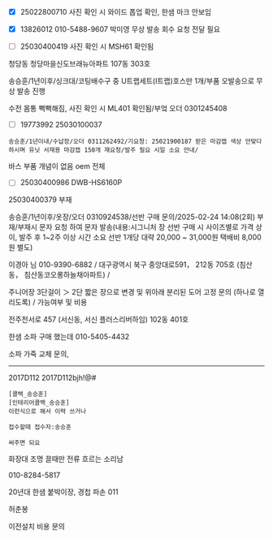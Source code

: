 - [x] 25022800710 사진 확인 시 와이드 폽업 확인, 한샘 마크 안보임
- [x] 13826012 010-5488-9607 박미영 무상 발송 회수 요청 전달 필요
- [ ] 25030400419 사진 확인 시 MSH61 확인됨


청당동 청당마을신도브래뉴아파트 107동 303호

송승훈/1년이후/싱크대/코팅배수구 중 U트랩세트(I트랩)호스만 1개/부품 오발송으로 무상 발송 진행



수전 몸통 뻑뻑해짐, 사진 확인 시 ML401 확인됨/부엌 오더 0301245408

- [ ] 19773992 25030100037
```
송승훈/1년이내/수납장/오더 0311262492/기요청: 25021900187 받은 마감캡 색상 안맞다 하시며 유닛 서재용 마감캡 150개 재요청/발주 필요 시일 소요 안내/
```


바스 부품 개념이 없음 oem 전체


- [ ] 25030400986  DWB-HS6160P 



25030400379 부재


송승훈/1년이후/옷장/오더 0310924538/선반 구매 문의/2025-02-24 14:08(2회) 부재/부재시 문자 요청 하여 문자 발송(내용:시그니처 장 선반 구매 시 사이즈별로 가격 상이, 발주 후 1~2주 이상 시간 소요 선반 1개당 대략 20,000 ~ 31,000원 택배비 8,000원 별도)

이경아 님  010-9390-6882  / 대구광역시 북구 중앙대로591， 212동 705호 (침산동， 침산동코오롱하늘채아파트) / 

주니어장 3단걸이 ＞ 2단 짧은 장으로 변경 및 위아래 분리된 도어 고정 문의 (하나로 열리도록) / 가능여부 및 비용

전주천서로 457 (서신동, 서신 플러스리버하임) 102동 401호

한샘 소파 구매 했는데
010-5405-4432

소파 가죽 교체 문의, 


---


2017D112
2017D112bjh!@#
```
[콜백_송승훈]
[인테리어콜백_송승훈]
이런식으로 해서 이력 쓰거나 

접수할때 접수자:송승훈 

써주면 되요
```


화장대 조명 끌때만 전류 흐르는 소리남

010-8284-5817


20년대 한샘 붙박이장, 경첩 파손
011

허춘봉


이전설치 비용 문의

